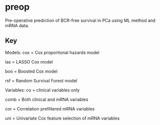 # preop
Pre-operative prediction of BCR-free survival in PCa using ML method and mRNA data.

## Key
Models:
cox = Cox proportional hazards model

las = LASSO Cox model

boo = Boosted Cox model

rsf = Random Survival Forest model


Variables:
co = clinical variables only

comb = Both clinical and mRNA variables

cor = Correlation prefiltered mRNA variables

uni = Univariate Cox feature selection of mRNA variables
